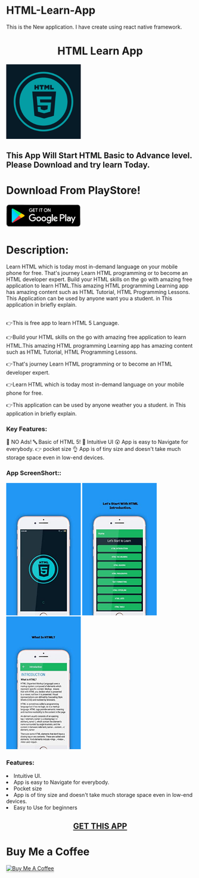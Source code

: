 # HTML-Learn-App
This is the New application. I have create using react native framework. 

<center><h1>HTML Learn App</h1></center>
	<img src="logo.png" width=200px>
	<h2>This App Will Start HTML Basic to Advance level. Please Download and try learn Today.</h2>
	
# Download From PlayStore!	
<a href="https://play.google.com/store/apps/details?id=com.learnhtml5"><img src="playstore.png" width=200px></a>

# Description: 
  Learn HTML which is today most in-demand language on your mobile phone for free.
That's journey Learn HTML programming or to become an HTML developer expert.
Build your HTML skills on the go with amazing free application to learn HTML.This amazing HTML programming Learning app has amazing content such as HTML Tutorial, HTML Programming Lessons.
This Application can be used by anyone want you a student. in This application in briefly explain.<br><br>


👉This is free app to learn HTML 5 Language.

👉Build your HTML skills on the go with amazing free application to learn HTML.This amazing HTML programming Learning app has amazing content such as HTML Tutorial, HTML Programming Lessons.

👉That's journey Learn HTML programming or to become an HTML developer expert.

👉Learn HTML which is today most in-demand language on your mobile phone for free.

👉This application can be used by anyone weather you a student. in This application in briefly explain.

<h3>Key Features:</h3>
🚫 NO Ads!
🔤 Basic of HTML 5!
📱 Intuitive UI
😲 App is easy to Navigate for everybody.
👉 pocket size
👌 App is of tiny size and doesn't take much storage space even in low-end devices.


<h3>App ScreenShort::</h3>
	
<img src="screen1.jpg" width=200px> <img src="screen2.jpg" width=200px> <img src="screen3.jpg" width=200px>

<h3>Features:</h3>
<li>Intuitive UI.</li>
  <li>App is easy to Navigate for everybody.</li>
  <li>Pocket size</li>
  <li>App is of tiny size and doesn't take much storage space even in low-end devices.</li>
  <li>Easy to Use for beginners</li>

<center><h2><a href="https://play.google.com/store/apps/details?id=com.learnhtml5">GET THIS APP</a></h2></center>

# Buy Me a Coffee
<a href="https://www.buymeacoffee.com/programmers00" target="_blank"><img src="https://www.buymeacoffee.com/assets/img/custom_images/orange_img.png" alt="Buy Me A Coffee" style="height: 41px !important;width: 174px !important;box-shadow: 0px 3px 2px 0px rgba(190, 190, 190, 0.5) !important;-webkit-box-shadow: 0px 3px 2px 0px rgba(190, 190, 190, 0.5) !important;" ></a>

